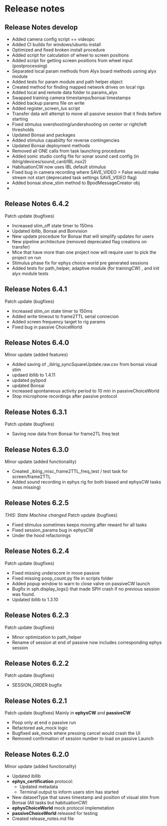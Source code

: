 # **Release notes**

## **Release Notes develop**

* Added camera config script == videopc
* Added CI builds for windows/ubuntu install
* Optimized and fixed broken install procedure
* Added script for calculation of wheel to screen positions
* Added script for getting screen positions from wheel input (postprocessing)
* Separated local param methods from Alyx board methods usning alyx module
* Added tests for param module and path helper object
* Created method for finding mapped network drives on local rigs
* Added local and remote data folder to params_alyx
* Swapped training camera timestamps/bonsai timestamps
* Added backup params file on write
* Added register_screen_lux script
* Transfer data will attempt to move all passive session that it finds before starting
* Fixed stimulus overshooting/undershooting on center or right/left thresholds
* Updated Bonsai and packages
* Added stimulus capability for reverse contingencies
* Updated Bonsai deployment methods
* Removed all ONE calls from task launching procedures
* Added sonic studio config file for xonar sound card config (in iblrig/devices/sound_card/IBL.nsx2)
* HabituationCW now uses IBL default stimulus
* Fixed bug in camera recording where SAVE_VIDEO = False would make stream not start (deprecated task settings SAVE_VIDEO flag)
* Added bonsai.show_stim method to BpodMessageCreator obj
*

## **Release Notes 6.4.2**

Patch update (bugfixes)

* Increased stim_off state timer to 150ms
* Updated ibllib, Bonsai and Bonvision
* New update procedure for Bonsai that will simplify updates for users
* New pipeline architecture (removed deprecated flag creations on transfer)
* Mice that have more than one project now will require user to pick the project on run
* Stimulus phase fix for ephys choice world pre generated sessions
* Added tests for path_helper, adaptive module (for trainingCW) , and init alyx module tests

## **Release Notes 6.4.1**

Patch update (bugfixes)

* Increased stim_on state timer to 150ms
* Added write timeout to frame2TTL serial connecion
* Added screen frequency target to rig params
* Fixed bug in passive ChoiceWorld

## **Release Notes 6.4.0**

Minor update (added features)

* Added saving of _iblrig_syncSquareUpdate.raw.csv from bonsai visual stim
* updaed ibllib to 1.4.11
* updated pybpod
* updated Bonsai
* increased spontaneous activity period to 10 min in passiveChoiceWorld
* Stop microphone recordings after passive protocol

## **Release Notes 6.3.1**

Patch update (bugfixes)

* Saving now data from Bonsai for frame2TL freq test

## **Release Notes 6.3.0**

Minor update (added functionality)

* Created _iblrig_misc_frame2TTL_freq_test / test task for screen/frame2TTL
* Added sound recording in ephys rig for both biased and ephysCW tasks (was missing)

## **Release Notes 6.2.5**

*THIS: State Machine changed*
Patch update (bugfixes)

* Fixed stimulus sometimes keeps moving after reward for all tasks
* Fixed session_params bug in ephysCW
* Under the hood refactorings

## **Release Notes 6.2.4**

Patch update (bugfixes)

* Fixed missing underscore in move passive
* Fixed missing poop_count.py file in scripts folder
* Added popup window to warn to close valve on passiveCW launch
* Bugfix in sph.display_logs() that made SPH crash if no previous session was found.
* Updated ibllib to 1.3.10

## **Release Notes 6.2.3**

Patch update (bugfixes)

* Minor optimization to path_helper
* Rename of session at end of passive now includes corresponding ephys session

## **Release Notes 6.2.2**

Patch update (bugfixes)

* SESSION_ORDER bugfix

## **Release Notes 6.2.1**

Patch update (bugfixes)
Mainly in **ephysCW** and **passiveCW**

* Poop only at end o passive run
* Refactored ask_mock logic
* Bugfixed ask_mock where pressing cancel would crash the UI
* Removed confirmation of session number to load on passive Launch

## **Release Notes 6.2.0**

Minor update (added functionality)

* Updated ibllib
* **ephys_certification** protocol:
  * Updated metadata
  * Terminal output to inform users stim has started
* New datasetType that saves timestamp and position of visual stim from Bonsai (All tasks but habituationCW)
* **ephysChoiceWorld** mock protocol implemetation
* **passiveChoiceWorld** released for testing
* Created release_notes.md file
